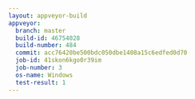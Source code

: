 ```yaml
---
layout: appveyor-build
appveyor:
  branch: master
  build-id: 46754028
  build-number: 484
  commit: acc76420be500bdc050dbe1408a15c6edfed0d70
  job-id: 41skon6kgo0r39im
  job-number: 3
  os-name: Windows
  test-result: 1
---
```

